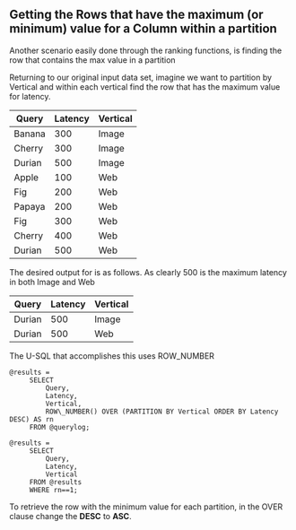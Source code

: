 ## Getting the Rows that have the maximum (or minimum) value for a Column within a partition

Another scenario easily done through the ranking functions, is finding the row that contains the max value in a partition

Returning to our original input data set, imagine we want to partition by Vertical and within each vertical find the row that has the maximum value for latency.

| **Query** | **Latency** | **Vertical** |
| --- | --- | --- |
| Banana | 300 | Image |
| Cherry | 300 | Image |
| Durian | 500 | Image |
| Apple | 100 | Web |
| Fig | 200 | Web |
| Papaya | 200 | Web |
| Fig | 300 | Web |
| Cherry | 400 | Web |
| Durian | 500 | Web |

The desired output for is as follows. As clearly 500 is the maximum latency in both Image and Web

| **Query** | **Latency** | **Vertical** |
| --- | --- | --- |
| Durian | 500 | Image |
| Durian | 500 | Web |

The U-SQL that accomplishes this uses ROW\_NUMBER

```
@results =
     SELECT
         Query,
         Latency,
         Vertical,
         ROW\_NUMBER() OVER (PARTITION BY Vertical ORDER BY Latency DESC) AS rn
     FROM @querylog;

@results =
     SELECT
         Query,
         Latency,
         Vertical
     FROM @results
     WHERE rn==1;
```

To retrieve the row with the minimum value for each partition, in the OVER clause change the **DESC** to **ASC**.